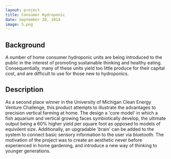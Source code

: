 ```yaml
---
layout: project
title: Consumer Hydroponic
date: September 28, 2014
image: 5.png
---
```


## Background
A number of home consumer hydroponic units are being introduced to the public in the interest of promoting sustainable thinking and healthy eating.  Consequentially, many of these units yield too little produce for their capital cost, and are difficult to use for those new to hydroponics.

## Description
As a second place winner in the University of Michigan Clean Energy Venture Challenge, this product attempts to illustrate the advantages to precision vertical farming at home.  The design a 'core model' in which a fish aquarium and vertical growing faces symbiotically develop, the ultimate output being a 60% higher yield per square foot as opposed to models of equivilent size.  Additionally, an upgradable 'brain' can be added to the system to connect basic sensory information to the user via bluetooth.  The motivation of the project was to create an aesthetic never before experienced in home gardening, and introduce a new way of thinking to younger generations.